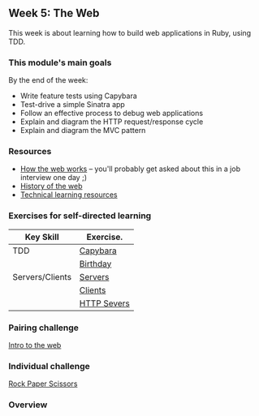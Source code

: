 ## Week 5: The Web

This week is about learning how to build web applications in Ruby, using TDD.

### This module's main goals
By the end of the week:
* Write feature tests using Capybara
* Test-drive a simple Sinatra app
* Follow an effective process to debug web applications
* Explain and diagram the HTTP request/response cycle
* Explain and diagram the MVC pattern

### Resources

* [How the web works](https://developer.mozilla.org/en-US/docs/Learn/Getting_started_with_the_web/How_the_Web_works) – you'll probably get asked about this in a job interview one day ;)
* [History of the web](https://webfoundation.org/about/vision/history-of-the-web/?gclid=Cj0KCQjw59n8BRD2ARIsAAmgPmJcknSPKlT1ckzH7grP8DX_Mxr1be9qlqv13OEC9aI7pYe0CJoAVKQaAikrEALw_wcB)
* [Technical learning resources](https://airtable.com/shrtZmDUTQmQFdaZV/tblokmw6yNUO75ge6)

### Exercises for self-directed learning

| Key Skill             | Exercise.                                            |
| --------------------- | ---------------------------------------------------- |
| TDD                   | [Capybara](01-capybara)                              |
|                       | [Birthday](02-birthday-app)                          |
| Servers/Clients       | [Servers](03-servers)                                |
|                       | [Clients](04-clients)                                |
|                       | [HTTP Severs](05-http-servers)                       |

### Pairing challenge

[Intro to the web](https://github.com/makersacademy/course/blob/main/apprenticeships_intro_to_the_web)

### Individual challenge

[Rock Paper Scissors](https://github.com/makersacademy/rps-challenge-apprenticeships)

### Overview
